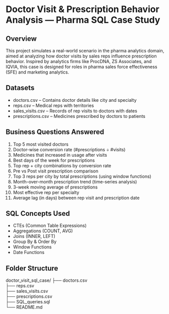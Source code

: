 # Doctor Visit & Prescription Behavior Analysis — Pharma SQL Case Study

## Overview  
This project simulates a real-world scenario in the pharma analytics domain, aimed at analyzing how doctor visits by sales reps influence prescription behavior. Inspired by analytics firms like ProcDNA, ZS Associates, and IQVIA, this case is designed for roles in pharma sales force effectiveness (SFE) and marketing analytics.

## Datasets  
- doctors.csv – Contains doctor details like city and specialty  
- reps.csv – Medical reps with territories  
- sales_visits.csv – Records of rep visits to doctors with dates  
- prescriptions.csv – Medicines prescribed by doctors to patients  

## Business Questions Answered  
1. Top 5 most visited doctors  
2. Doctor-wise conversion rate (#prescriptions ÷ #visits)  
3. Medicines that increased in usage after visits  
4. Best days of the week for prescriptions  
5. Top rep + city combinations by conversion rate  
6. Pre vs Post visit prescription comparison  
7. Top 3 reps per city by total prescriptions (using window functions)  
8. Month-over-month prescription trend (time-series analysis)  
9. 3-week moving average of prescriptions  
10. Most effective rep per specialty  
11. Average lag (in days) between rep visit and prescription date  



## SQL Concepts Used  
- CTEs (Common Table Expressions)  
- Aggregations (COUNT, AVG)  
- Joins (INNER, LEFT)  
- Group By & Order By  
- Window Functions  
- Date Functions  

## Folder Structure  
doctor_visit_sql_case/
├── doctors.csv  
├── reps.csv  
├── sales_visits.csv  
├── prescriptions.csv  
├── SQL_queries.sql  
└── README.md  
